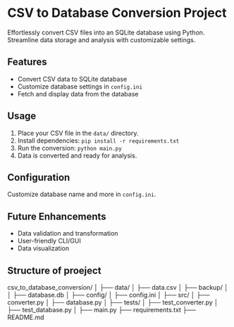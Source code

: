 # CSV to Database Conversion Project

Effortlessly convert CSV files into an SQLite database using Python. Streamline data storage and analysis with customizable settings.

## Features

- Convert CSV data to SQLite database
- Customize database settings in `config.ini`
- Fetch and display data from the database

## Usage

1. Place your CSV file in the `data/` directory.
2. Install dependencies: `pip install -r requirements.txt`
3. Run the conversion: `python main.py`
4. Data is converted and ready for analysis.

## Configuration

Customize database name and more in `config.ini`.

## Future Enhancements

- Data validation and transformation
- User-friendly CLI/GUI
- Data visualization

## Structure of proeject 
csv_to_database_conversion/
│
├── data/
│   ├── data.csv
│   ├── backup/
│   │   ├── database.db
│
├── config/
│   ├── config.ini
│
├── src/
│   ├── converter.py
│   ├── database.py
│
├── tests/
│   ├── test_converter.py
│   ├── test_database.py
│
├── main.py
├── requirements.txt
├── README.md
